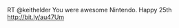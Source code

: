 <!--
id: 1354444744
link: http://kevinisom.info/post/1354444744/rt-keithelder-you-were-awesome-nintendo-happy
slug: rt-keithelder-you-were-awesome-nintendo-happy
date: Wed Oct 20 2010 12:38:28 GMT+1300 (NZDT)
raw: {"blog_name":"kevinisom","id":1354444744,"post_url":"http://kevinisom.info/post/1354444744/rt-keithelder-you-were-awesome-nintendo-happy","slug":"rt-keithelder-you-were-awesome-nintendo-happy","type":"text","date":"2010-10-19 23:38:28 GMT","timestamp":1287531508,"state":"published","format":"html","reblog_key":"fUjw3Bts","tags":[],"short_url":"http://tmblr.co/Zw68Yy1Gko-8","highlighted":[],"feed_item":"http://twitter.com/kev_nz/statuses/27795526417","from_feed_id":"650289","note_count":0,"title":null,"body":"<p>RT @keithelder You were awesome Nintendo. Happy 25th <a href=\"http://bit.ly/au47Um\" target=\"_blank\">http://bit.ly/au47Um</a></p>"}
publish: 2010-10-020
tags: 
title: null
-->


RT @keithelder You were awesome Nintendo. Happy 25th
<http://bit.ly/au47Um>


